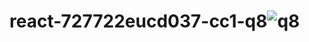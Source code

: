 # react-727722eucd037-cc1-q8![q8](https://github.com/Sabary-nathan/react-727722eucd037-cc1-q8/assets/151704123/0d5baffa-277c-44ce-877c-9204eb45833f)
